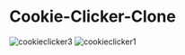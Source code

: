 # Cookie-Clicker-Clone

![cookieclicker3](https://user-images.githubusercontent.com/49656590/171378466-aaa1b0e7-344c-4bde-ab41-bd7e51864a88.png)
![cookieclicker1](https://user-images.githubusercontent.com/49656590/171378487-184694d0-60ee-463f-ae81-4d1232674dda.png)
